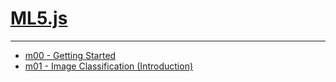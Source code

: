 # [ML5.js](https://ml5js.org/)


---

- [m00 - Getting Started](./ml5/m00.md)
- [m01 - Image Classification (Introduction)](./ml5/m01.md)


